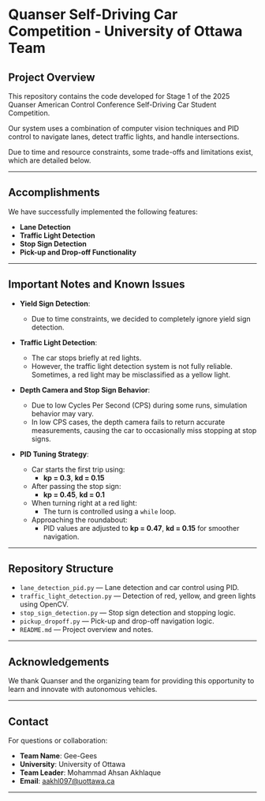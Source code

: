# Quanser Self-Driving Car Competition - University of Ottawa Team

## Project Overview
This repository contains the code developed for Stage 1 of the 2025 Quanser American Control Conference Self-Driving Car Student Competition.

Our system uses a combination of computer vision techniques and PID control to navigate lanes, detect traffic lights, and handle intersections.

Due to time and resource constraints, some trade-offs and limitations exist, which are detailed below.

---

## Accomplishments

We have successfully implemented the following features:
- **Lane Detection**
- **Traffic Light Detection**
- **Stop Sign Detection**
- **Pick-up and Drop-off Functionality**

---

## Important Notes and Known Issues

- **Yield Sign Detection**:
  - Due to time constraints, we decided to completely ignore yield sign detection.

- **Traffic Light Detection**:
  - The car stops briefly at red lights.
  - However, the traffic light detection system is not fully reliable. Sometimes, a red light may be misclassified as a yellow light.

- **Depth Camera and Stop Sign Behavior**:
  - Due to low Cycles Per Second (CPS) during some runs, simulation behavior may vary.
  - In low CPS cases, the depth camera fails to return accurate measurements, causing the car to occasionally miss stopping at stop signs.

- **PID Tuning Strategy**:
  - Car starts the first trip using:
    - **kp = 0.3**, **kd = 0.15**
  - After passing the stop sign:
    - **kp = 0.45**, **kd = 0.1**
  - When turning right at a red light:
    - The turn is controlled using a `while` loop.
  - Approaching the roundabout:
    - PID values are adjusted to **kp = 0.47**, **kd = 0.15** for smoother navigation.

---

## Repository Structure

- `lane_detection_pid.py` — Lane detection and car control using PID.
- `traffic_light_detection.py` — Detection of red, yellow, and green lights using OpenCV.
- `stop_sign_detection.py` — Stop sign detection and stopping logic.
- `pickup_dropoff.py` — Pick-up and drop-off navigation logic.
- `README.md` — Project overview and notes.

---

## Acknowledgements

We thank Quanser and the organizing team for providing this opportunity to learn and innovate with autonomous vehicles.

---

## Contact

For questions or collaboration:
- **Team Name**: Gee-Gees
- **University**: University of Ottawa
- **Team Leader**: Mohammad Ahsan Akhlaque
- **Email**: aakhl097@uottawa.ca

---
